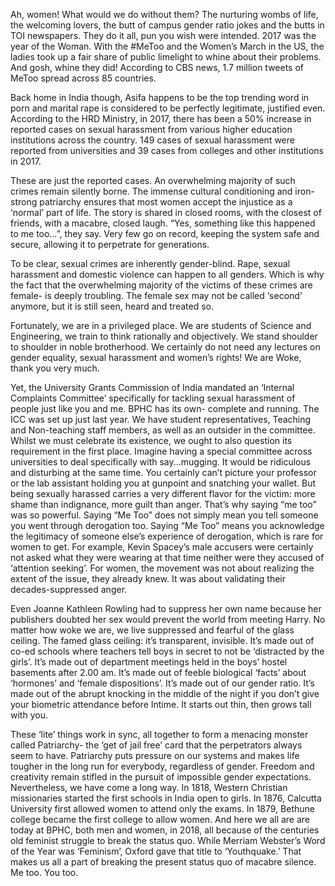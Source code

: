 <!-- TITLE: Certainly Not You Too! -->
<!-- SUBTITLE: Feminism and Sexual Harassment on Campuses -->

Ah, women! What would we do without them? The nurturing wombs of life, the welcoming lovers, the butt of campus gender ratio jokes and the butts in TOI newspapers. They do it all, pun you wish were intended. 2017 was the year of the Woman. With the #MeToo and the Women’s March in the US, the ladies took up a fair share of public limelight to whine about their problems. And gosh, whine they did! According to CBS news, 1.7 million tweets of MeToo spread across 85 countries. 

Back home in India though, Asifa happens to be the top trending word in porn and marital rape is considered to be perfectly legitimate, justified even. According to the HRD Ministry, in 2017, there has been a 50% increase in reported cases on sexual harassment from various higher education institutions across the country. 149 cases of sexual harassment were reported from universities and 39 cases from colleges and other institutions in 2017.

These are just the reported cases. An overwhelming majority of such crimes remain silently borne. The immense cultural conditioning and iron-strong patriarchy ensures that most women accept the injustice as a ‘normal’ part of life. The story is shared in closed rooms, with the closest of friends, with a macabre, closed laugh. “Yes, something like this happened to me too…”, they say. Very few go on record, keeping the system safe and secure, allowing it to perpetrate for generations.  

To be clear, sexual crimes are inherently gender-blind. Rape, sexual harassment and domestic violence can happen to all genders. Which is why the fact that the overwhelming majority of the victims of these crimes are female- is deeply troubling. The female sex may not be called ‘second’ anymore, but it is still seen, heard and treated so. 

Fortunately, we are in a privileged place. We are students of Science and Engineering, we train to think rationally and objectively. We stand shoulder to shoulder in noble brotherhood. We certainly do not need any lectures on gender equality, sexual harassment and women’s rights! We are Woke, thank you very much.

Yet, the University Grants Commission of India mandated an ‘Internal Complaints Committee’ specifically for tackling sexual harassment of people just like you and me. BPHC has its own- complete and running. The ICC was set up just last year. We have student representatives, Teaching and Non-teaching staff members, as well as an outsider in the committee. Whilst we must celebrate its existence, we ought to also question its requirement in the first place. Imagine having a special committee across universities to deal specifically with say...mugging. It would be ridiculous and disturbing at the same time. You certainly can’t picture your professor or the lab assistant holding you at gunpoint and snatching your wallet. 
But being sexually harassed carries a very different flavor for the victim: more shame than indignance, more guilt than anger. That’s why saying “me too” was so powerful. Saying “Me Too” does not simply mean you tell someone you went through derogation too. Saying “Me Too” means you acknowledge the legitimacy of someone else’s experience of derogation, which is rare for women to get. For example, Kevin Spacey’s male accusers were certainly not asked what they were wearing at that time neither were they accused of ‘attention seeking’. For women, the movement was not about realizing the extent of the issue, they already knew. It was about validating their decades-suppressed anger.

Even Joanne Kathleen Rowling had to suppress her own name because her publishers doubted her sex would prevent the world from meeting Harry. No matter how woke we are, we live suppressed and fearful of the glass ceiling. The famed glass ceiling: it’s transparent, invisible. It’s made out of co-ed schools where teachers tell boys in secret to not be ‘distracted by the girls’. It’s made out of department meetings held in the boys’ hostel basements after 2.00 am. It’s made out of feeble biological ‘facts’ about ‘hormones’ and ‘female dispositions’. It’s made out of our gender ratio. It’s made out of the abrupt knocking in the middle of the night if you don’t give your biometric attendance before Intime. It starts out thin, then grows tall with you. 

These ‘lite’ things work in sync, all together to form a menacing monster called Patriarchy- the ‘get of jail free’ card that the perpetrators always seem to have. Patriarchy puts pressure on our systems and makes life tougher in the long run for everybody, regardless of gender. Freedom and creativity remain stifled in the pursuit of impossible gender expectations. Nevertheless, we have come a long way. In 1818, Western Christian missionaries started the first schools in India open to girls. In 1876, Calcutta University first allowed women to attend only the exams. In 1879, Bethune college became the first college to allow women. And here we all are are today at BPHC, both men and women, in 2018, all because of the centuries old feminist struggle to break the status quo.  While Merriam Webster’s Word of the Year was ‘Feminism’, Oxford gave that title to ‘Youthquake.’ That makes us all a part of breaking the present status quo of macabre silence. Me too. You too.
